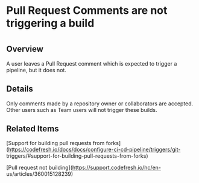 # Pull Request Comments are not triggering a build

#

## Overview

A user leaves a Pull Request comment which is expected to trigger a pipeline,
but it does not.

## Details

Only comments made by a repository owner or collaborators are accepted. Other
users such as Team users will not trigger these builds.

## Related Items

[Support for building pull requests from
forks](https://codefresh.io/docs/docs/configure-ci-cd-pipeline/triggers/git-
triggers/#support-for-building-pull-requests-from-forks)

[Pull request not building](https://support.codefresh.io/hc/en-
us/articles/360015128239)

